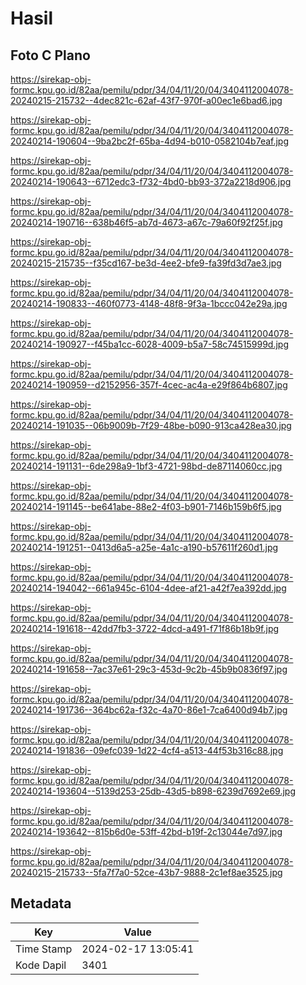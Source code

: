 # Hasil

## Foto C Plano

https://sirekap-obj-formc.kpu.go.id/82aa/pemilu/pdpr/34/04/11/20/04/3404112004078-20240215-215732--4dec821c-62af-43f7-970f-a00ec1e6bad6.jpg

https://sirekap-obj-formc.kpu.go.id/82aa/pemilu/pdpr/34/04/11/20/04/3404112004078-20240214-190604--9ba2bc2f-65ba-4d94-b010-0582104b7eaf.jpg

https://sirekap-obj-formc.kpu.go.id/82aa/pemilu/pdpr/34/04/11/20/04/3404112004078-20240214-190643--6712edc3-f732-4bd0-bb93-372a2218d906.jpg

https://sirekap-obj-formc.kpu.go.id/82aa/pemilu/pdpr/34/04/11/20/04/3404112004078-20240214-190716--638b46f5-ab7d-4673-a67c-79a60f92f25f.jpg

https://sirekap-obj-formc.kpu.go.id/82aa/pemilu/pdpr/34/04/11/20/04/3404112004078-20240215-215735--f35cd167-be3d-4ee2-bfe9-fa39fd3d7ae3.jpg

https://sirekap-obj-formc.kpu.go.id/82aa/pemilu/pdpr/34/04/11/20/04/3404112004078-20240214-190833--460f0773-4148-48f8-9f3a-1bccc042e29a.jpg

https://sirekap-obj-formc.kpu.go.id/82aa/pemilu/pdpr/34/04/11/20/04/3404112004078-20240214-190927--f45ba1cc-6028-4009-b5a7-58c74515999d.jpg

https://sirekap-obj-formc.kpu.go.id/82aa/pemilu/pdpr/34/04/11/20/04/3404112004078-20240214-190959--d2152956-357f-4cec-ac4a-e29f864b6807.jpg

https://sirekap-obj-formc.kpu.go.id/82aa/pemilu/pdpr/34/04/11/20/04/3404112004078-20240214-191035--06b9009b-7f29-48be-b090-913ca428ea30.jpg

https://sirekap-obj-formc.kpu.go.id/82aa/pemilu/pdpr/34/04/11/20/04/3404112004078-20240214-191131--6de298a9-1bf3-4721-98bd-de87114060cc.jpg

https://sirekap-obj-formc.kpu.go.id/82aa/pemilu/pdpr/34/04/11/20/04/3404112004078-20240214-191145--be641abe-88e2-4f03-b901-7146b159b6f5.jpg

https://sirekap-obj-formc.kpu.go.id/82aa/pemilu/pdpr/34/04/11/20/04/3404112004078-20240214-191251--0413d6a5-a25e-4a1c-a190-b57611f260d1.jpg

https://sirekap-obj-formc.kpu.go.id/82aa/pemilu/pdpr/34/04/11/20/04/3404112004078-20240214-194042--661a945c-6104-4dee-af21-a42f7ea392dd.jpg

https://sirekap-obj-formc.kpu.go.id/82aa/pemilu/pdpr/34/04/11/20/04/3404112004078-20240214-191618--42dd7fb3-3722-4dcd-a491-f71f86b18b9f.jpg

https://sirekap-obj-formc.kpu.go.id/82aa/pemilu/pdpr/34/04/11/20/04/3404112004078-20240214-191658--7ac37e61-29c3-453d-9c2b-45b9b0836f97.jpg

https://sirekap-obj-formc.kpu.go.id/82aa/pemilu/pdpr/34/04/11/20/04/3404112004078-20240214-191736--364bc62a-f32c-4a70-86e1-7ca6400d94b7.jpg

https://sirekap-obj-formc.kpu.go.id/82aa/pemilu/pdpr/34/04/11/20/04/3404112004078-20240214-191836--09efc039-1d22-4cf4-a513-44f53b316c88.jpg

https://sirekap-obj-formc.kpu.go.id/82aa/pemilu/pdpr/34/04/11/20/04/3404112004078-20240214-193604--5139d253-25db-43d5-b898-6239d7692e69.jpg

https://sirekap-obj-formc.kpu.go.id/82aa/pemilu/pdpr/34/04/11/20/04/3404112004078-20240214-193642--815b6d0e-53ff-42bd-b19f-2c13044e7d97.jpg

https://sirekap-obj-formc.kpu.go.id/82aa/pemilu/pdpr/34/04/11/20/04/3404112004078-20240215-215733--5fa7f7a0-52ce-43b7-9888-2c1ef8ae3525.jpg


## Metadata

| Key        | Value               |
| ---------- | ------------------- |
| Time Stamp | 2024-02-17 13:05:41 |
| Kode Dapil | 3401                |



